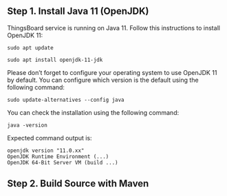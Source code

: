 
## Step 1. Install Java 11 (OpenJDK)
ThingsBoard service is running on Java 11. Follow this instructions to install OpenJDK 11:
```text
sudo apt update
```
```text
sudo apt install openjdk-11-jdk
```
Please don’t forget to configure your operating system to use OpenJDK 11 by default. You can configure which version is the default using the following command:

```text
sudo update-alternatives --config java
```
You can check the installation using the following command:
```text
java -version
```
Expected command output is:
```
openjdk version "11.0.xx"
OpenJDK Runtime Environment (...)
OpenJDK 64-Bit Server VM (build ...)
```

## Step 2. Build Source with Maven


